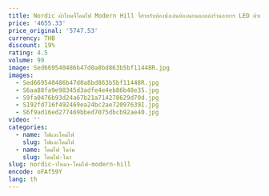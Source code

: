 ```yaml
---
title: Nordic ผ้าไหมจี้โคมไฟ Modern Hill จี้สําหรับห้องนั่งเล่นห้องนอนตกแต่งร้านอาหาร LED ผ้าแขวนโคมไฟ
price: '4655.33'
price_original: '5747.53'
currency: THB
discount: 19%
rating: 4.5
volume: 99
image: Sed669540486b47d0a8bd863b5bf11448R.jpg
images:
  - Sed669540486b47d0a8bd863b5bf11448R.jpg
  - S6aa88fa9e98345d3adfe4e4eb86b48e35.jpg
  - S9fa0476b93d24a67b21a714278629d70d.jpg
  - S192fd716f492469ea24bc2ae72097639I.jpg
  - S6f9ad16ed277469bbed7075dbcb92ae40.jpg
video: ''
categories:
  - name: ไฟและโคมไฟ
    slug: ไฟและโคมไฟ
  - name: โคมไฟ ในร่ม
    slug: โคมไฟ-ในร
slug: nordic-าไหมจ-โคมไฟ-modern-hill
encode: oFAf59Y
lang: th
---
```

  